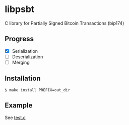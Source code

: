 
# libpsbt

  C library for Partially Signed Bitcoin Transactions (bip174)

## Progress

- [x] Serialization
- [ ] Deserialization
- [ ] Merging

## Installation

    $ make install PREFIX=out_dir

## Example

See [test.c](test.c)

